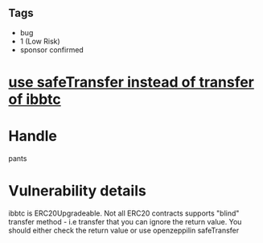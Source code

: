 ## Tags

- bug
- 1 (Low Risk)
- sponsor confirmed

# [use safeTransfer instead of transfer of ibbtc](https://github.com/code-423n4/2021-10-badgerdao-findings/issues/11) 

# Handle

pants


# Vulnerability details

ibbtc is ERC20Upgradeable. Not all ERC20 contracts supports "blind" transfer method - i.e transfer that you can ignore the return value. You should either check the return value or use openzeppilin safeTransfer 

